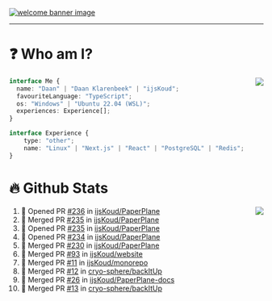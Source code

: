 <h1 align="center" style="display:none;"></h1>

<a href="https://ijskoud.dev/"><img src="https://cdn.ijskoud.dev/files/IIcds5oPKl.png" alt="welcome banner image" /></a>

---

# ❓ Who am I?

<img align="right" src="http://gh-stats.ijskoud.dev/api/top-langs?username=ijsKoud&cache_seconds=1800&layout=compact&hide_border=true&hide_rank=true&show_icons=true&theme=dark&title_color=ffffff&hide_border=true&locale=en" />

```typescript
interface Me {
  name: "Daan" | "Daan Klarenbeek" | "ijsKoud";
  favouriteLanguage: "TypeScript";
  os: "Windows" | "Ubuntu 22.04 (WSL)";
  experiences: Experience[];
}

interface Experience {
    type: "other";
    name: "Linux" | "Next.js" | "React" | "PostgreSQL" | "Redis";
}
```

# 🔥 Github Stats

<img align="right" src="http://gh-stats.ijskoud.dev/api? username=ijsKoud&cache_seconds=1800&hide_border=true&hide_rank=true&show_icons=true&theme=dark&title_color=ffffff&hide_border=true&locale=en">

<!--START_SECTION:activity-->
1. 💪 Opened PR [#236](https://github.com/ijsKoud/PaperPlane/pull/236) in [ijsKoud/PaperPlane](https://github.com/ijsKoud/PaperPlane)
2. 🎉 Merged PR [#235](https://github.com/ijsKoud/PaperPlane/pull/235) in [ijsKoud/PaperPlane](https://github.com/ijsKoud/PaperPlane)
3. 💪 Opened PR [#235](https://github.com/ijsKoud/PaperPlane/pull/235) in [ijsKoud/PaperPlane](https://github.com/ijsKoud/PaperPlane)
4. 💪 Opened PR [#234](https://github.com/ijsKoud/PaperPlane/pull/234) in [ijsKoud/PaperPlane](https://github.com/ijsKoud/PaperPlane)
5. 🎉 Merged PR [#230](https://github.com/ijsKoud/PaperPlane/pull/230) in [ijsKoud/PaperPlane](https://github.com/ijsKoud/PaperPlane)
6. 🎉 Merged PR [#93](https://github.com/ijsKoud/website/pull/93) in [ijsKoud/website](https://github.com/ijsKoud/website)
7. 🎉 Merged PR [#11](https://github.com/ijsKoud/monorepo/pull/11) in [ijsKoud/monorepo](https://github.com/ijsKoud/monorepo)
8. 🎉 Merged PR [#12](https://github.com/cryo-sphere/backItUp/pull/12) in [cryo-sphere/backItUp](https://github.com/cryo-sphere/backItUp)
9. 🎉 Merged PR [#26](https://github.com/ijsKoud/PaperPlane-docs/pull/26) in [ijsKoud/PaperPlane-docs](https://github.com/ijsKoud/PaperPlane-docs)
10. 🎉 Merged PR [#13](https://github.com/cryo-sphere/backItUp/pull/13) in [cryo-sphere/backItUp](https://github.com/cryo-sphere/backItUp)
<!--END_SECTION:activity-->

<h1 align="center" style="display:none;"></h1>
